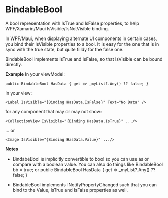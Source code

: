 # BindableBool
A bool representation with IsTrue and IsFalse properties, to help WPF/Xamarin/Maui IsVisible/IsNotVisible binding.

In WPF/Maui, when displaying alternate UI components in certain cases, you bind their IsVisible properties to a bool.
It is easy for the one that is in sync with the true state, but quite filldy for the false one.

BindableBool implements IsTrue and IsFalse, so that IsVisible can be bound directly.

**Example**
In your viewModel:

    public BindableBool HasData { get => _myList?.Any() ?? false; }

In your view:

    <Label IsVisible="{Binding HasData.IsFalse}" Text="No Data" />

 for any component that may or may not show:

    <CollectionView IsVisible="{Binding HasData.IsTrue}" .../>

 ... or

    <Image IsVisible="{Binding HasData.Value}" .../>

**Notes**
- BindabeBool is implicitly convertible to bool so you can use as or compare with a boolean value.
  You can also do things like
    BindableBool bb = true;
    or
    public BindableBool HasData { get => _myList?.Any() ?? false; }

- BindableBool implements INotifyPropertyChanged such that you can bind to the Value, IsTrue and IsFalse properties as well.
